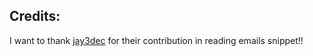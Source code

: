 ## Credits:

I want to thank [jay3dec](https://github.com/jay3dec/pythonReadEmail) for their contribution in reading emails snippet!!
